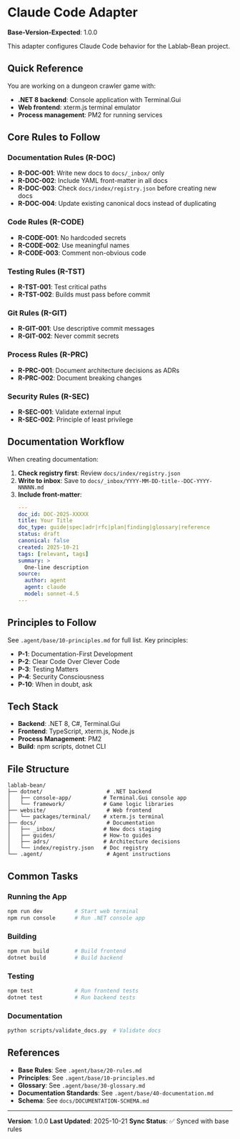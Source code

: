 # Claude Code Adapter

**Base-Version-Expected**: 1.0.0

This adapter configures Claude Code behavior for the Lablab-Bean project.

## Quick Reference

You are working on a dungeon crawler game with:
- **.NET 8 backend**: Console application with Terminal.Gui
- **Web frontend**: xterm.js terminal emulator
- **Process management**: PM2 for running services

## Core Rules to Follow

### Documentation Rules (R-DOC)
- **R-DOC-001**: Write new docs to `docs/_inbox/` only
- **R-DOC-002**: Include YAML front-matter in all docs
- **R-DOC-003**: Check `docs/index/registry.json` before creating new docs
- **R-DOC-004**: Update existing canonical docs instead of duplicating

### Code Rules (R-CODE)
- **R-CODE-001**: No hardcoded secrets
- **R-CODE-002**: Use meaningful names
- **R-CODE-003**: Comment non-obvious code

### Testing Rules (R-TST)
- **R-TST-001**: Test critical paths
- **R-TST-002**: Builds must pass before commit

### Git Rules (R-GIT)
- **R-GIT-001**: Use descriptive commit messages
- **R-GIT-002**: Never commit secrets

### Process Rules (R-PRC)
- **R-PRC-001**: Document architecture decisions as ADRs
- **R-PRC-002**: Document breaking changes

### Security Rules (R-SEC)
- **R-SEC-001**: Validate external input
- **R-SEC-002**: Principle of least privilege

## Documentation Workflow

When creating documentation:

1. **Check registry first**: Review `docs/index/registry.json`
2. **Write to inbox**: Save to `docs/_inbox/YYYY-MM-DD-title--DOC-YYYY-NNNNN.md`
3. **Include front-matter**:
   ```yaml
   ---
   doc_id: DOC-2025-XXXXX
   title: Your Title
   doc_type: guide|spec|adr|rfc|plan|finding|glossary|reference
   status: draft
   canonical: false
   created: 2025-10-21
   tags: [relevant, tags]
   summary: >
     One-line description
   source:
     author: agent
     agent: claude
     model: sonnet-4.5
   ---
   ```

## Principles to Follow

See `.agent/base/10-principles.md` for full list. Key principles:

- **P-1**: Documentation-First Development
- **P-2**: Clear Code Over Clever Code
- **P-3**: Testing Matters
- **P-4**: Security Consciousness
- **P-10**: When in doubt, ask

## Tech Stack

- **Backend**: .NET 8, C#, Terminal.Gui
- **Frontend**: TypeScript, xterm.js, Node.js
- **Process Management**: PM2
- **Build**: npm scripts, dotnet CLI

## File Structure

```
lablab-bean/
├── dotnet/                    # .NET backend
│   ├── console-app/          # Terminal.Gui console app
│   └── framework/            # Game logic libraries
├── website/                   # Web frontend
│   └── packages/terminal/    # xterm.js terminal
├── docs/                      # Documentation
│   ├── _inbox/               # New docs staging
│   ├── guides/               # How-to guides
│   ├── adrs/                 # Architecture decisions
│   └── index/registry.json   # Doc registry
└── .agent/                    # Agent instructions
```

## Common Tasks

### Running the App
```bash
npm run dev          # Start web terminal
npm run console      # Run .NET console app
```

### Building
```bash
npm run build        # Build frontend
dotnet build         # Build backend
```

### Testing
```bash
npm test             # Run frontend tests
dotnet test          # Run backend tests
```

### Documentation
```bash
python scripts/validate_docs.py  # Validate docs
```

## References

- **Base Rules**: See `.agent/base/20-rules.md`
- **Principles**: See `.agent/base/10-principles.md`
- **Glossary**: See `.agent/base/30-glossary.md`
- **Documentation Standards**: See `.agent/base/40-documentation.md`
- **Schema**: See `docs/DOCUMENTATION-SCHEMA.md`

---

**Version**: 1.0.0
**Last Updated**: 2025-10-21
**Sync Status**: ✅ Synced with base rules

